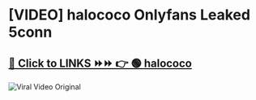 
 # [VIDEO] halococo Onlyfans Leaked 5conn

## <h2><a href="https://clipsfans.com/halococo&ref=git">🔗 Click to LINKS ⏩⏩ 👉 🟢 halococo </a></h2>

<a href="https://clipsfans.com/halococo&ref=git" rel="nofollow" data-target="animated-image.originalLink"><img src="https://i.ibb.co.com/xMMVF88/686577567.gif" alt="Viral Video Original" style="max-width: 100%; display: inline-block;" data-target="animated-image.originalImage"></a>

